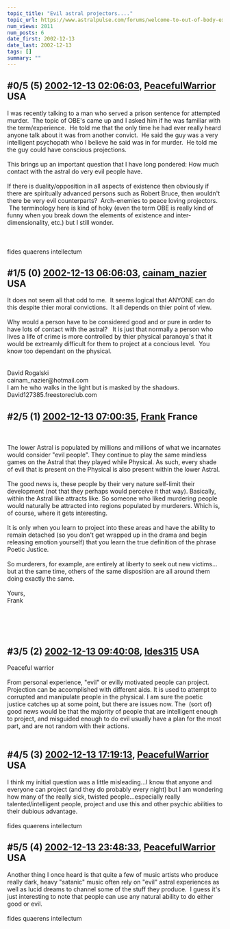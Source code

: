 ```yaml
---
topic_title: "Evil astral projectors...."
topic_url: https://www.astralpulse.com/forums/welcome-to-out-of-body-experiences!/evil-astral-projectors
num_views: 2011
num_posts: 6
date_first: 2002-12-13
date_last: 2002-12-13
tags: []
summary: ""
---
```


## \#0/5 (5) [2002-12-13 02:06:03](https://www.astralpulse.com/forums/index.php?msg=118589), [PeacefulWarrior](https://www.astralpulse.com/forums/profile/?u=230) USA ##
<section>
I was recently talking to a man who served a prison sentence for attempted murder.  The topic of OBE's came up and I asked him if he was familiar with the term/experience.  He told me that the only time he had ever really heard anyone talk about it was from another convict.  He said the guy was a very intelligent psychopath who I believe he said was in for murder.  He told me the guy could have conscious projections.
<br>
<br>
This brings up an important question that I have long pondered: How much contact with the astral do very evil people have.
<br>
<br>
If there is duality/opposition in all aspects of existence then obviously if there are spiritually advanced persons such as Robert Bruce, then wouldn't there be very evil counterparts?  Arch-enemies to peace loving projectors.  The terminology here is kind of hoky (even the term OBE is really kind of funny when you break down the elements of existence and inter-dimensionality, etc.) but I still wonder.
<br>
<br>
<br>
<br>
fides quaerens intellectum
</section>

## \#1/5 (0) [2002-12-13 06:06:03](https://www.astralpulse.com/forums/index.php?msg=18777), [cainam_nazier](https://www.astralpulse.com/forums/profile/?u=166) USA ##
<section>
It does not seem all that odd to me.  It seems logical that ANYONE can do this despite thier moral convictions.  It all depends on thier point of view.
<br>
<br>
Why would a person have to be considered good and or pure in order to have lots of contact with the astral?   It is just that normally a person who lives a life of crime is more controlled by thier physical paranoya's that it would be extreamly difficult for them to project at a concious level.  You know too dependant on the physical.
<br>
<br>
<br>
David Rogalski
<br>
cainam_nazier@hotmail.com
<br>
I am he who walks in the light but is masked by the shadows.
<br>
David127385.freestoreclub.com
</section>

## \#2/5 (1) [2002-12-13 07:00:35](https://www.astralpulse.com/forums/index.php?msg=18779), [Frank](https://www.astralpulse.com/forums/profile/?u=359) France ##
<section>
<br>
<br>
The lower Astral is populated by millions and millions of what we incarnates would consider "evil people". They continue to play the same mindless games on the Astral that they played while Physical. As such, every shade of evil that is present on the Physical is also present within the lower Astral.
<br>
<br>
The good news is, these people by their very nature self-limit their development (not that they perhaps would perceive it that way). Basically, within the Astral like attracts like. So someone who liked murdering people would naturally be attracted into regions populated by murderers. Which is, of course, where it gets interesting.
<br>
<br>
It is only when you learn to project into these areas and have the ability to remain detached (so you don't get wrapped up in the drama and begin releasing emotion yourself) that you learn the true definition of the phrase Poetic Justice.
<br>
<br>
So murderers, for example, are entirely at liberty to seek out new victims... but at the same time, others of the same disposition are all around them doing exactly the same.
<br>
<br>
Yours,
<br>
Frank
<br>
<br>
<br>
<br>
<br>
</section>

## \#3/5 (2) [2002-12-13 09:40:08](https://www.astralpulse.com/forums/index.php?msg=18788), [Ides315](https://www.astralpulse.com/forums/profile/?u=392) USA ##
<section>
Peaceful warrior
<br>
<br>
From personal experience, "evil" or evilly motivated people can project. Projection can be accomplished with different aids. It is used to attempt to corrupted and manipulate people in the physical. I am sure the poetic justice catches up at some point, but there are issues now. The  (sort of) good news would be that the majority of people that are intelligent enough to project, and misguided enough to do evil usually have a plan for the most part, and are not random with their actions.
<br>
<br>
</section>

## \#4/5 (3) [2002-12-13 17:19:13](https://www.astralpulse.com/forums/index.php?msg=18813), [PeacefulWarrior](https://www.astralpulse.com/forums/profile/?u=230) USA ##
<section>
I think my initial question was a little misleading...I know that anyone and everyone can project (and they do probably every night) but I am wondering how many of the really sick, twisted people...especially really talented/intelligent people, project and use this and other psychic abilities to their dubious advantage.
<br>
<br>
fides quaerens intellectum
</section>

## \#5/5 (4) [2002-12-13 23:48:33](https://www.astralpulse.com/forums/index.php?msg=18824), [PeacefulWarrior](https://www.astralpulse.com/forums/profile/?u=230) USA ##
<section>
Another thing I once heard is that quite a few of music artists who produce really dark, heavy "satanic" music often rely on "evil" astral experiences as well as lucid dreams to channel some of the stuff they produce.  I guess it's just interesting to note that people can use any natural ability to do either good or evil.
<br>
<br>
fides quaerens intellectum
</section>